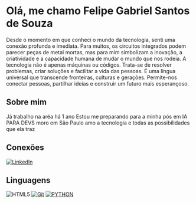 # Olá, me chamo Felipe Gabriel Santos de Souza

Desde o momento em que conheci o mundo da tecnologia, senti uma conexão profunda e imediata. Para muitos, os circuitos integrados podem parecer peças de metal mortas, mas para mim simbolizam a  inovação, a criatividade e a capacidade humana de mudar o mundo que nos rodeia.   A tecnologia não é apenas  máquinas ou códigos. Trata-se de resolver problemas, criar soluções e facilitar a vida das pessoas. É uma língua universal que transcende fronteiras, culturas e gerações. Permite-nos conectar pessoas, partilhar ideias e construir um futuro mais esperançoso.

## Sobre mim

Já trabalho na aréa há 1 ano
Estou me preparando para a minha pós em IA PARA DEVS
moro em São Paulo
amo a tecnologia e todas as possibilidades que ela traz

## Conexões

[![LinkedIn](https://img.shields.io/badge/LinkedIn-000?style=for-the-badge&logo=linkedin&logoColor=0E76A8)](https://www.linkedin.com/in/felipe-gabriel-741102137/)

## Linguagens

![HTML5](https://img.shields.io/badge/HTML-000?style=for-the-badge&logo=html5&logoColor=30A3DC)
[![Git](https://img.shields.io/badge/Git-000?style=for-the-badge&logo=git&logoColor=E94D5F)](https://git-scm.com/doc)
[![PYTHON](https://img.shields.io/badge/Python-000?style=for-the-badge&logo=github&logoColor=30A3DC)](https://docs.github.com/)
